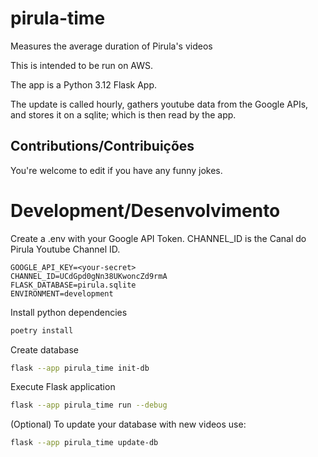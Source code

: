 # pirula-time

Measures the average duration of Pirula's videos

This is intended to be run on AWS.

The app is a Python 3.12 Flask App.

The update is called hourly, gathers youtube data from the Google APIs, and stores it on a sqlite; which is then read by the app.

## Contributions/Contribuições

You're welcome to edit if you have any funny jokes.

# Development/Desenvolvimento

Create a .env with your Google API Token. CHANNEL_ID is the Canal do Pirula Youtube Channel ID.

```
GOOGLE_API_KEY=<your-secret>
CHANNEL_ID=UCdGpd0gNn38UKwoncZd9rmA
FLASK_DATABASE=pirula.sqlite
ENVIRONMENT=development
```

Install python dependencies

```bash
poetry install
```

Create database

```bash
flask --app pirula_time init-db
```

Execute Flask application

```bash
flask --app pirula_time run --debug
```

(Optional) To update your database with new videos use:

```bash
flask --app pirula_time update-db
```